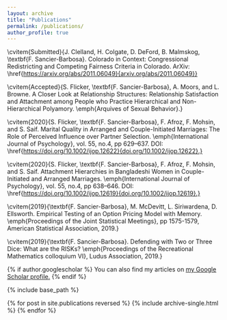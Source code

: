 ```yaml
---
layout: archive
title: "Publications"
permalink: /publications/
author_profile: true
---
```


\cvitem{Submitted}{J. Clelland, H. Colgate, D. DeFord, B. Malmskog, \textbf{F. Sancier-Barbosa}. Colorado in Context: Congressional Redistricting and Competing Fairness Criteria in Colorado. ArXiv: \href{https://arxiv.org/abs/2011.06049}{arxiv.org/abs/2011.06049}}

\cvitem{Accepted}{S. Flicker, \textbf{F. Sancier-Barbosa}, A. Moors, and L. Browne. A Closer Look at Relationship Structures: Relationship Satisfaction and Attachment among People who Practice Hierarchical and Non-Hierarchical Polyamory. \emph{Arquives of Sexual Behavior}.}

\cvitem{2020}{S. Flicker, \textbf{F. Sancier-Barbosa}, F. Afroz, F. Mohsin, and S. Saif. Marital Quality in Arranged and Couple-Initiated Marriages: The Role of Perceived Influence over Partner Selection. \emph{International Journal of Psychology}, vol. 55, no.4,  pp 629–637. DOI: \href{https://doi.org/10.1002/ijop.12622}{doi.org/10.1002/ijop.12622}.}

\cvitem{2020}{S. Flicker, \textbf{F. Sancier-Barbosa}, F. Afroz, F. Mohsin, and S. Saif. Attachment Hierarchies in Bangladeshi Women in Couple-Initiated and Arranged Marriages. \emph{International Journal of Psychology}, vol. 55, no.4,  pp 638–646. DOI: \href{https://doi.org/10.1002/ijop.12619}{doi.org/10.1002/ijop.12619}.}

\cvitem{2019}{\textbf{F. Sancier-Barbosa},  M. McDevitt, L. Siriwardena, D. Ellsworth. Empirical Testing of an Option Pricing Model with Memory. \emph{Proceedings of the Joint Statistical Meetings}, pp 1575-1579, American Statistical Association, 2019.}

\cvitem{2019}{\textbf{F. Sancier-Barbosa}. Defending with Two or Three Dice: What are the RISKs? \emph{Proceedings of the Recreational Mathematics colloquium VI}, Ludus Association, 2019.}


{% if author.googlescholar %}
  You can also find my articles on <u><a href="{{author.googlescholar}}">my Google Scholar profile</a>.</u>
{% endif %}

{% include base_path %}

{% for post in site.publications reversed %}
  {% include archive-single.html %}
{% endfor %}
